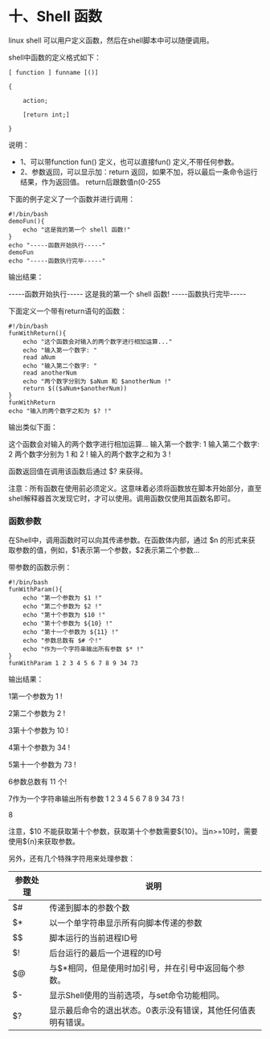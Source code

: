 # 十、Shell 函数

linux shell 可以用户定义函数，然后在shell脚本中可以随便调用。

shell中函数的定义格式如下：

```
[ function ] funname [()]

{

    action;

    [return int;]

}
```


说明：

-   1、可以带function fun() 定义，也可以直接fun() 定义,不带任何参数。
-   2、参数返回，可以显示加：return 返回，如果不加，将以最后一条命令运行结果，作为返回值。 return后跟数值n(0-255

下面的例子定义了一个函数并进行调用：

```
#!/bin/bash
demoFun(){
    echo "这是我的第一个 shell 函数!"
}
echo "-----函数开始执行-----"
demoFun
echo "-----函数执行完毕-----"
```


输出结果：

-----函数开始执行-----
这是我的第一个 shell 函数!
-----函数执行完毕-----

下面定义一个带有return语句的函数：

```
#!/bin/bash
funWithReturn(){
    echo "这个函数会对输入的两个数字进行相加运算..."
    echo "输入第一个数字: "
    read aNum
    echo "输入第二个数字: "
    read anotherNum
    echo "两个数字分别为 $aNum 和 $anotherNum !"
    return $(($aNum+$anotherNum))
}
funWithReturn
echo "输入的两个数字之和为 $? !"
```


输出类似下面：

这个函数会对输入的两个数字进行相加运算...
输入第一个数字:
1
输入第二个数字:
2
两个数字分别为 1 和 2 !
输入的两个数字之和为 3 !


函数返回值在调用该函数后通过 \$? 来获得。

注意：所有函数在使用前必须定义。这意味着必须将函数放在脚本开始部分，直至shell解释器首次发现它时，才可以使用。调用函数仅使用其函数名即可。

### 函数参数

在Shell中，调用函数时可以向其传递参数。在函数体内部，通过 \$n 的形式来获取参数的值，例如，\$1表示第一个参数，\$2表示第二个参数...

带参数的函数示例：

```
#!/bin/bash
funWithParam(){
    echo "第一个参数为 $1 !"
    echo "第二个参数为 $2 !"
    echo "第十个参数为 $10 !"
    echo "第十个参数为 ${10} !"
    echo "第十一个参数为 ${11} !"
    echo "参数总数有 $# 个!"
    echo "作为一个字符串输出所有参数 $* !"
}
funWithParam 1 2 3 4 5 6 7 8 9 34 73
```


输出结果：

1第一个参数为 1 !

2第二个参数为 2 !

3第十个参数为 10 !

4第十个参数为 34 !

5第十一个参数为 73 !

6参数总数有 11 个!

7作为一个字符串输出所有参数 1 2 3 4 5 6 7 8 9 34 73 !

8

注意，\$10 不能获取第十个参数，获取第十个参数需要\${10}。当n\>=10时，需要使用\${n}来获取参数。

另外，还有几个特殊字符用来处理参数：

| 参数处理 | 说明                                                          |
|----------|---------------------------------------------------------------|
| \$\#     | 传递到脚本的参数个数                                          |
| \$\*     | 以一个单字符串显示所有向脚本传递的参数                        |
| \$\$     | 脚本运行的当前进程ID号                                        |
| \$!      | 后台运行的最后一个进程的ID号                                  |
| \$@      | 与\$\*相同，但是使用时加引号，并在引号中返回每个参数。        |
| \$-      | 显示Shell使用的当前选项，与set命令功能相同。                  |
| \$?      | 显示最后命令的退出状态。0表示没有错误，其他任何值表明有错误。 |
